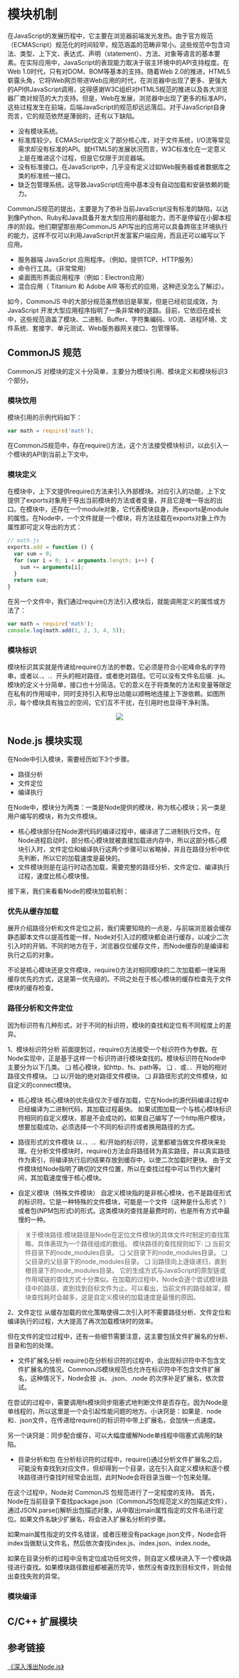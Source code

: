 # 模块机制
在JavaScript的发展历程中，它主要在浏览器前端发光发热。由于官方规范（ECMAScript）规范化的时间较早，规范涵盖的范畴非常小。这些规范中包含词法、类型、上下文、表达式、声明（statement）、方法、对象等语言的基本要素。在实际应用中，JavaScript的表现能力取决于宿主环境中的API支持程度。在Web 1.0时代，只有对DOM、BOM等基本的支持。随着Web 2.0的推进，HTML5崭露头角，它将Web网页带进Web应用的时代，在浏览器中出现了更多、更强大的API供JavaScript调用，这得感谢W3C组织对HTML5规范的推进以及各大浏览器厂商对规范的大力支持。但是，Web在发展，浏览器中出现了更多的标准API，这些过程发生在前端，后端JavaScript的规范却远远落后。对于JavaScript自身而言，它的规范依然是薄弱的，还有以下缺陷。

* 没有模块系统。
* 标准库较少。ECMAScript仅定义了部分核心库，对于文件系统，I/O流等常见需求却没有标准的API。就HTML5的发展状况而言，W3C标准化在一定意义上是在推进这个过程，但是它仅限于浏览器端。
* 没有标准接口。在JavaScript中，几乎没有定义过如Web服务器或者数据库之类的标准统一接口。
* 缺乏包管理系统。这导致JavaScript应用中基本没有自动加载和安装依赖的能力。

CommonJS规范的提出，主要是为了弥补当前JavaScript没有标准的缺陷，以达到像Python、Ruby和Java具备开发大型应用的基础能力，而不是停留在小脚本程序的阶段。他们期望那些用CommonJS API写出的应用可以具备跨宿主环境执行的能力，这样不仅可以利用JavaScript开发富客户端应用，而且还可以编写以下应用。

* 服务器端 JavaScript 应用程序。（例如，提供TCP、HTTP服务）
* 命令行工具。（非常常用）
* 桌面图形界面应用程序（例如：Electron应用）
* 混合应用（ Titanium 和 Adobe AIR 等形式的应用，这种还没怎么了解过）。

如今，CommonJS 中的大部分规范虽然依旧是草案，但是已经初显成效，为 JavaScript 开发大型应用程序指明了一条非常棒的道路。目前，它依旧在成长中，这些规范涵盖了模块、二进制、Buffer、字符集编码、I/O流、进程环境、文件系统、套接字、单元测试、Web服务器网关接口、包管理等。

## CommonJS 规范
CommonJS 对模块的定义十分简单，主要分为模块引用、模块定义和模块标识3个部分。

### 模块饮用
模块引用的示例代码如下：
```javascript
var math = require('math');
```
在CommonJS规范中，存在require()方法，这个方法接受模块标识，以此引入一个模块的API到当前上下文中。

### 模块定义
在模块中，上下文提供require()方法来引入外部模块。对应引入的功能，上下文提供了exports对象用于导出当前模块的方法或者变量，并且它是唯一导出的出口。在模块中，还存在一个module对象，它代表模块自身，而exports是module的属性。在Node中，一个文件就是一个模块，将方法挂载在exports对象上作为属性即可定义导出的方式：
```javascript
// math.js
exports.add = function () {
  var sum = 0;
  for (var i = 0; i < arguments.length; i++) {
    sum += arguments[i];
  }
  return sum;
}
```
在另一个文件中，我们通过require()方法引入模块后，就能调用定义的属性或方法了：
```javascript
var math = require('math');
console.log(math.add(1, 2, 3, 4, 5));
```
### 模块标识
模块标识其实就是传递给require()方法的参数，它必须是符合小驼峰命名的字符串，或者以．、.．开头的相对路径，或者绝对路径。它可以没有文件名后缀．js。模块的定义十分简单，接口也十分简洁。它的意义在于将类聚的方法和变量等限定在私有的作用域中，同时支持引入和导出功能以顺畅地连接上下游依赖。如图所示，每个模块具有独立的空间，它们互不干扰，在引用时也显得干净利落。

<div align="center"><img src="~@img/module.png"></div>

## Node.js 模块实现
在Node中引入模块，需要经历如下3个步骤。
* 路径分析
* 文件定位
* 编译执行

在Node中，模块分为两类：一类是Node提供的模块，称为核心模块；另一类是用户编写的模块，称为文件模块。

* 核心模块部分在Node源代码的编译过程中，编译进了二进制执行文件。在Node进程启动时，部分核心模块就被直接加载进内存中，所以这部分核心模块引入时，文件定位和编译执行这两个步骤可以省略掉，并且在路径分析中优先判断，所以它的加载速度是最快的。
* 文件模块则是在运行时动态加载，需要完整的路径分析、文件定位、编译执行过程，速度比核心模块慢。

接下来，我们来看看Node的模块加载机制：
### 优先从缓存加载
展开介绍路径分析和文件定位之前，我们需要知晓的一点是，与前端浏览器会缓存静态脚本文件以提高性能一样，Node对引入过的模块都会进行缓存，以减少二次引入时的开销。不同的地方在于，浏览器仅仅缓存文件，而Node缓存的是编译和执行之后的对象。

不论是核心模块还是文件模块，require()方法对相同模块的二次加载都一律采用缓存优先的方式，这是第一优先级的。不同之处在于核心模块的缓存检查先于文件模块的缓存检查。
### 路径分析和文件定位
因为标识符有几种形式，对于不同的标识符，模块的查找和定位有不同程度上的差异。

1、模块标识符分析
前面提到过，require()方法接受一个标识符作为参数。在Node实现中，正是基于这样一个标识符进行模块查找的。模块标识符在Node中主要分为以下几类。
❑ 核心模块，如http、fs、path等。
❑ ．或．．开始的相对路径文件模块。
❑ 以/开始的绝对路径文件模块。
❑ 非路径形式的文件模块，如自定义的connect模块。

* 核心模块
核心模块的优先级仅次于缓存加载，它在Node的源代码编译过程中已经编译为二进制代码，其加载过程最快。
如果试图加载一个与核心模块标识符相同的自定义模块，那是不会成功的。如果自己编写了一个http用户模块，想要加载成功，必须选择一个不同的标识符或者换用路径的方式。

* 路径形式的文件模块
以．、.．和/开始的标识符，这里都被当做文件模块来处理。在分析文件模块时，require()方法会将路径转为真实路径，并以真实路径作为索引，将编译执行后的结果存放到缓存中，以使二次加载时更快。
由于文件模块给Node指明了确切的文件位置，所以在查找过程中可以节约大量时间，其加载速度慢于核心模块。

* 自定义模块（特殊文件模块）
自定义模块指的是非核心模块，也不是路径形式的标识符。它是一种特殊的文件模块，可能是一个文件（这种是什么形式？）或者包(NPM包形式)的形式。这类模块的查找是最费时的，也是所有方式中最慢的一种。

> 关于模块路径:模块路径是Node在定位文件模块的具体文件时制定的查找策略，具体表现为一个路径组成的数组。
> 模块路径的查找规则如下:
> ❑ 当前文件目录下的node_modules目录。
> ❑ 父目录下的node_modules目录。
> ❑ 父目录的父目录下的node_modules目录。
> ❑ 沿路径向上逐级递归，直到根目录下的node_modules目录。
> 它的生成方式与JavaScript的原型链或作用域链的查找方式十分类似。在加载的过程中，Node会逐个尝试模块路径中的路径，直到找到目标文件为止。可以看出，当前文件的路径越深，模块查找耗时会越多，这是自定义模块的加载速度是最慢的原因。

2、文件定位
从缓存加载的优化策略使得二次引入时不需要路径分析、文件定位和编译执行的过程，大大提高了再次加载模块时的效率。

但在文件的定位过程中，还有一些细节需要注意，这主要包括文件扩展名的分析、目录和包的处理。

* 文件扩展名分析
require()在分析标识符的过程中，会出现标识符中不包含文件扩展名的情况。CommonJS模块规范也允许在标识符中不包含文件扩展名，这种情况下，Node会按 .js、.json、.node 的次序补足扩展名，依次尝试。

在尝试的过程中，需要调用fs模块同步阻塞式地判断文件是否存在。因为Node是单线程的，所以这里是一个会引起性能问题的地方。小诀窍是：如果是．node和．json文件，在传递给require()的标识符中带上扩展名，会加快一点速度。

另一个诀窍是：同步配合缓存，可以大幅度缓解Node单线程中阻塞式调用的缺陷。

* 目录分析和包
在分析标识符的过程中，require()通过分析文件扩展名之后，可能没有查找到对应文件，但却得到一个目录，这在引入自定义模块和逐个模块路径进行查找时经常会出现，此时Node会将目录当做一个包来处理。

在这个过程中，Node对 CommonJS 包规范进行了一定程度的支持。
首先，Node在当前目录下查找package.json（CommonJS包规范定义的包描述文件），通过JSON.parse()解析出包描述对象，从中取出main属性指定的文件名进行定位。如果文件名缺少扩展名，将会进入扩展名分析的步骤。

如果main属性指定的文件名错误，或者压根没有package.json文件，Node会将index当做默认文件名，然后依次查找index.js、index.json、index.node。

如果在目录分析的过程中没有定位成功任何文件，则自定义模块进入下一个模块路径进行查找。如果模块路径数组都被遍历完毕，依然没有查找到目标文件，则会抛出查找失败的异常。

### 模块编译

## C/C++ 扩展模块


## 参考链接
[《深入浅出Node.js》](https://m.ituring.com.cn/book/1290)
